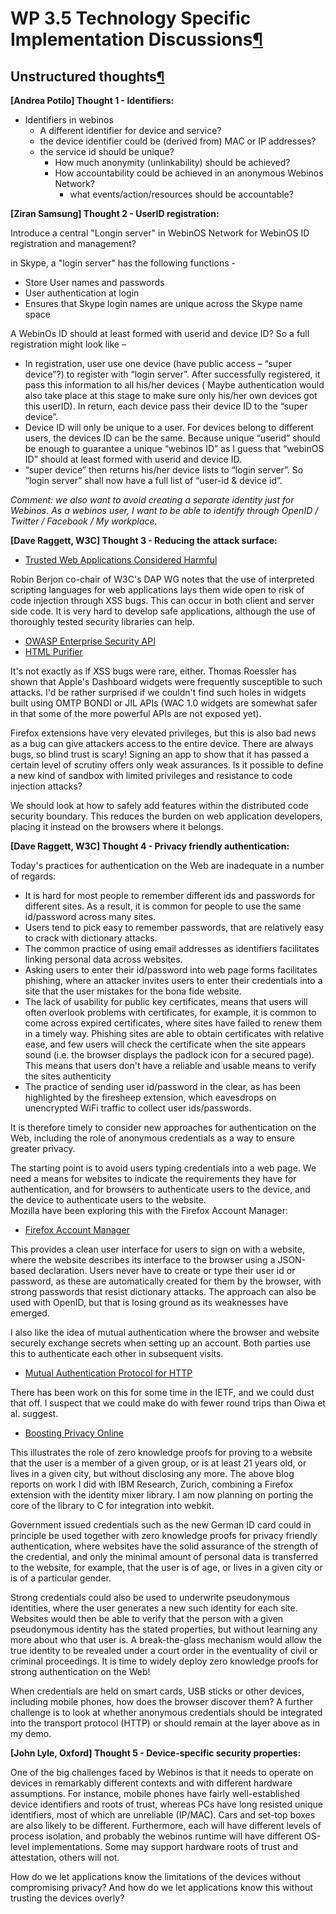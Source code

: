 WP 3.5 Technology Specific Implementation Discussions[¶](#WP-35-Technology-Specific-Implementation-Discussions)
===============================================================================================================

Unstructured thoughts[¶](#Unstructured-thoughts)
------------------------------------------------

**[Andrea Potilo] Thought 1 - Identifiers:**

-   Identifiers in webinos
    -   A different identifier for device and service?
    -   the device identifier could be (derived from) MAC or IP
        addresses?
    -   the service id should be unique?
        -   How much anonymity (unlinkability) should be achieved?
        -   How accountability could be achieved in an anonymous Webinos
            Network?
            -   what events/action/resources should be accountable?

**[Ziran Samsung] Thought 2 - UserID registration:**

Introduce a central "Longin server" in WebinOS Network for WebinOS ID
registration and management?

in Skype, a "login server" has the following functions -

-   Store User names and passwords
-   User authentication at login
-   Ensures that Skype login names are unique across the Skype name
    space

A WebinOs ID should at least formed with userid and device ID? So a full
registration might look like –

-   In registration, user use one device (have public access – “super
    device”?) to register with “login server”. After successfully
    registered, it pass this information to all his/her devices ( Maybe
    authentication would also take place at this stage to make sure only
    his/her own devices got this userID). In return, each device pass
    their device ID to the “super device”.
-   Device ID will only be unique to a user. For devices belong to
    different users, the devices ID can be the same. Because unique
    “userid” should be enough to guarantee a unique “webinos ID” as I
    guess that “webinOS ID” should at least formed with userid and
    device ID.
-   “super device” then returns his/her device lists to “login server”.
    So “login server” shall now have a full list of “user-id & device
    id”.

*Comment: we also want to avoid creating a separate identity just for
Webinos. As a webinos user, I want to be able to identify through OpenID
/ Twitter / Facebook / My workplace.*

**[Dave Raggett, W3C] Thought 3 - Reducing the attack surface:**

-   [Trusted Web Applications Considered
    Harmful](http://berjon.com/blog/2011/02/harmful-trust.html)

Robin Berjon co-chair of W3C's DAP WG notes that the use of interpreted
scripting languages for web applications lays them wide open to risk of
code injection through XSS bugs. This can occur in both client and
server side code. It is very hard to develop safe applications, although
the use of thoroughly tested security libraries can help.

-   [OWASP Enterprise Security
    API](http://www.owasp.org/index.php/Category:OWASP_Enterprise_Security_API)
-   [HTML Purifier](http://htmlpurifier.org/)

It's not exactly as if XSS bugs were rare, either. Thomas Roessler has
shown that Apple's Dashboard widgets were frequently susceptible to such
attacks. I'd be rather surprised if we couldn't find such holes in
widgets built using OMTP BONDI or JIL APIs (WAC 1.0 widgets are somewhat
safer in that some of the more powerful APIs are not exposed yet).

Firefox extensions have very elevated privileges, but this is also bad
news as a bug can give attackers access to the entire device. There are
always bugs, so blind trust is scary! Signing an app to show that it has
passed a certain level of scrutiny offers only weak assurances. Is it
possible to define a new kind of sandbox with limited privileges and
resistance to code injection attacks?

We should look at how to safely add features within the distributed code
security boundary. This reduces the burden on web application
developers, placing it instead on the browsers where it belongs.

**[Dave Raggett, W3C] Thought 4 - Privacy friendly authentication:**

Today's practices for authentication on the Web are inadequate in a
number of regards:

-   It is hard for most people to remember different ids and passwords
    for different sites. As a result, it is common for people to use the
    same id/password across many sites.
-   Users tend to pick easy to remember passwords, that are relatively
    easy to crack with dictionary attacks.
-   The common practice of using email addresses as identifiers
    facilitates linking personal data across websites.
-   Asking users to enter their id/password into web page forms
    facilitates phishing, where an attacker invites users to enter their
    credentials into a site that the user mistakes for the bona fide
    website.
-   The lack of usability for public key certificates, means that users
    will often overlook problems with certificates, for example, it is
    common to come across expired certificates, where sites have failed
    to renew them in a timely way. Phishing sites are able to obtain
    certificates with relative ease, and few users will check the
    certificate when the site appears sound (i.e. the browser displays
    the padlock icon for a secured page). This means that users don't
    have a reliable and usable means to verify the sites authenticity
-   The practice of sending user id/password in the clear, as has been
    highlighted by the firesheep extension, which eavesdrops on
    unencrypted WiFi traffic to collect user ids/passwords.

It is therefore timely to consider new approaches for authentication on
the Web, including the role of anonymous credentials as a way to ensure
greater privacy.

The starting point is to avoid users typing credentials into a web page.
We need a means for websites to indicate the requirements they have for
authentication, and for browsers to authenticate users to the device,
and the device to authenticate users to the website.\
Mozilla have been exploring this with the Firefox Account Manager:

-   [Firefox Account
    Manager](https://wiki.mozilla.org/Labs/Weave/Identity/Account_Manager)

This provides a clean user interface for users to sign on with a
website, where the website describes its interface to the browser using
a JSON-based declaration. Users never have to create or type their user
id or password, as these are automatically created for them by the
browser, with strong passwords that resist dictionary attacks. The
approach can also be used with OpenID, but that is losing ground as its
weaknesses have emerged.

I also like the idea of mutual authentication where the browser and
website securely exchange secrets when setting up an account. Both
parties use this to authenticate each other in subsequent visits.

-   [Mutual Authentication Protocol for
    HTTP](http://tools.ietf.org/id/draft-oiwa-http-mutualauth-08.txt)

There has been work on this for some time in the IETF, and we could dust
that off. I suspect that we could make do with fewer round trips than
Oiwa et al. suggest.

-   [Boosting Privacy
    Online](http://www.w3.org/QA/2010/11/boosting_privacy_online_-_anon.html)

This illustrates the role of zero knowledge proofs for proving to a
website that the user is a member of a given group, or is at least 21
years old, or lives in a given city, but without disclosing any more.
The above blog reports on work I did with IBM Research, Zurich,
combining a Firefox extension with the identity mixer library. I am now
planning on porting the core of the library to C for integration into
webkit.

Government issued credentials such as the new German ID card could in
principle be used together with zero knowledge proofs for privacy
friendly authentication, where websites have the solid assurance of the
strength of the credential, and only the minimal amount of personal data
is transferred to the website, for example, that the user is of age, or
lives in a given city or is of a particular gender.

Strong credentials could also be used to underwrite pseudonymous
identities, where the user generates a new such identity for each site.
Websites would then be able to verify that the person with a given
pseudonymous identity has the stated properties, but without learning
any more about who that user is. A break-the-glass mechanism would allow
the true identity to be revealed under a court order in the eventuality
of civil or criminal proceedings. It is time to widely deploy zero
knowledge proofs for strong authentication on the Web!

When credentials are held on smart cards, USB sticks or other devices,
including mobile phones, how does the browser discover them? A further
challenge is to look at whether anonymous credentials should be
integrated into the transport protocol (HTTP) or should remain at the
layer above as in my demo.

**[John Lyle, Oxford] Thought 5 - Device-specific security properties:**

One of the big challenges faced by Webinos is that it needs to operate
on devices in remarkably different contexts and with different hardware
assumptions. For instance, mobile phones have fairly well-established
device identifiers and roots of trust, whereas PCs have long resisted
unique identifiers, most of which are unreliable (IP/MAC). Cars and
set-top boxes are also likely to be different. Furthermore, each will
have different levels of process isolation, and probably the webinos
runtime will have different OS-level implementations. Some may support
hardware roots of trust and attestation, others will not.

How do we let applications know the limitations of the devices without
compromising privacy? And how do we let applications know this without
trusting the devices overly?

